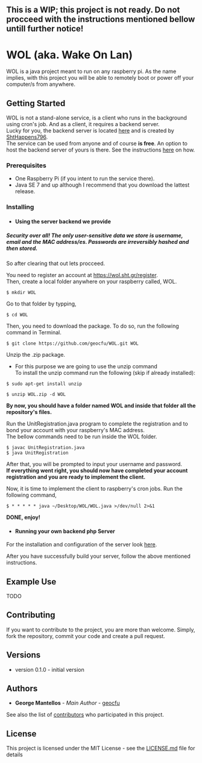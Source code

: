 ## This is a WIP; this project is not ready. Do not procceed with the instructions mentioned bellow untill further notice!

# WOL (aka. Wake On Lan)

WOL is a java project meant to run on any raspberry pi. As the name implies, with this project you will be able to remotely boot or power off your computer/s from anywhere.

## Getting Started

WOL is not a stand-alone service, is a client who runs in the background using cron's job. And as a client, it requires a backend server.  
Lucky for you, the backend server is located [here](https://github.com/ShtHappens796/Wake-On-LAN) and is created by [ShtHappens796](https://github.com/ShtHappens796).  
The service can be used from anyone and of course **is free**. An option to host the backend server of yours is there. See the instructions
[here](https://github.com/ShtHappens796/Wake-On-LAN#instructions) on how.

### Prerequisites

- One Raspberry Pi (if you intent to run the service there).
- Java SE 7 and up although I recommend that you download the lattest release.


### Installing

- #### Using the server backend we provide
##### Security over all! The only user-sensitive data we store is username, email and the MAC address/es. Passwords are irreversibly hashed and then stored.
So after clearing that out lets procceed.  

 You need to register an account at https://wol.sht.gr/register.  
Then, create a local folder anywhere on your raspberry called, WOL.
```
$ mkdir WOL
```
Go to that folder by typping,
```
$ cd WOL
```
Then, you need to download the package. To do so, run the following command
in Terminal.  
```
$ git clone https://github.com/geocfu/WOL.git WOL
```
Unzip the .zip package.  
 - For this purpose we are going to use the unzip command  
 To install the unzip command run the following (skip if already installed):
```
$ sudo apt-get install unzip
```  

 ```
 $ unzip WOL.zip -d WOL
 ```
 **By now, you should have a folder named WOL and inside that folder all the repository's files.**

 Run the UnitRegistration.java program to complete the registration and to bond your account with your raspberry's MAC address.  
 The bellow commands need to be run inside the WOL folder.
```
$ javac UnitRegistration.java
$ java UnitRegistration
```
After that, you will be prompted to input your username and password.  
**If everything went right, you should now have completed your account registration and you are ready to implement the client.**

 Now, it is time to implement the client to raspberry's cron jobs.
 Run the following command,
 ```
 $ * * * * * java ~/Desktop/WOL/WOL.java >/dev/null 2>&1
 ```

 **DONE, enjoy!**

- #### Running your own backend php Server

 For the installation and configuration of the server look [here](https://github.com/ShtHappens796/Wake-On-LAN).  

 After you have successfully build your server, follow the above mentioned instructions.

## Example Use

TODO

## Contributing

If you want to contribute to the project, you are more than welcome. Simply, fork the repository, commit your code and create a pull request.

## Versions
  - version 0.1.0 - initial version  

## Authors

* **George Mantellos** - *Main Author* - [geocfu](https://github.com/geocfu)

See also the list of [contributors](https://github.com/geocfu/WOL/contributors) who participated in this project.

## License

This project is licensed under the MIT License - see the [LICENSE.md](LICENSE) file for details
